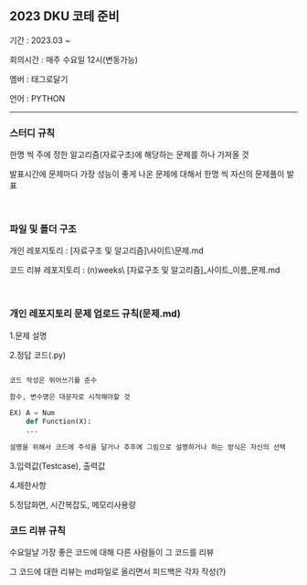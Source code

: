 ## 2023 DKU 코테 준비

기간 : 2023.03 ~ 

회의시간 : 매주 수요일 12시(변동가능)

멤버 : 태그로달기

언어 : PYTHON

----
### 스터디 규칙

한명 씩 주에 정한 알고리즘(자료구조)에 해당하는 문제를 하나 가져올 것 

발표시간에 문제마다 가장 성능이 좋게 나온 문제에 대해서 한명 씩 자신의 문제풀이 발표

<br/>

### 파일 및 폴더 구조

개인 레포지토리 : [자료구조 및 알고리즘]\사이트\문제.md 

코드 리뷰 레포지토리 : (n)weeks\ [자료구조 및 알고리즘]_사이트_이름_문제.md

<br/>

### 개인 레포지토리 문제 업로드 규칙(문제.md)

1.문제 설명

2.정답 코드(.py)

```python

코드 작성은 뛰어쓰기를 준수

함수, 변수명은 대문자로 시작해야할 것

EX) A = Num 
    def Function(X):
    ...
    
설명을 위해서 코드에 주석을 달거나 추후에 그림으로 설명하거나 하는 방식은 자신의 선택
```

3.입력값(Testcase), 출력값

4.제한사항

5.정답화면, 시간복잡도, 메모리사용량


### 코드 리뷰 규칙

수요일날 가장 좋은 코드에 대해 다른 사람들이 그 코드를 리뷰


그 코드에 대한 리뷰는 md파일로 올리면서 피드백은 각자 작성(?) 





<!--

**Here are some ideas to get you started:**

🙋‍♀️ A short introduction - what is your organization all about?
🌈 Contribution guidelines - how can the community get involved?
👩‍💻 Useful resources - where can the community find your docs? Is there anything else the community should know?
🍿 Fun facts - what does your team eat for breakfast?
🧙 Remember, you can do mighty things with the power of [Markdown](https://docs.github.com/github/writing-on-github/getting-started-with-writing-and-formatting-on-github/basic-writing-and-formatting-syntax)
-->
